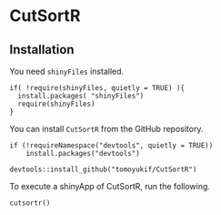 # CutSortR

## Installation
You need `shinyFiles` installed.
```
if( !require(shinyFiles, quietly = TRUE) ){
  install.packages( "shinyFiles")
  require(shinyFiles)
}
```

You can install `CutSortR` from the GitHub repository.
```
if (!requireNamespace("devtools", quietly = TRUE))
    install.packages("devtools")
    
devtools::install_github("tomoyukif/CutSortR")
```

To execute a shinyApp of CutSortR, run the following.
```
cutsortr()
```
